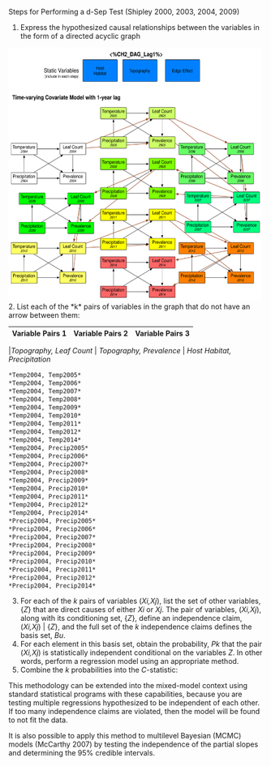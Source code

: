 Steps for Performing a d-Sep Test (Shipley 2000, 2003, 2004, 2009)

1. Express the hypothesized causal relationships between the variables in the form of a directed acyclic graph
<img src="CH2_DAG.svg" width="500px" height="500px">
2. List each of the *k* pairs of variables in the graph that do not have an arrow between them:

|**Variable Pairs 1** | **Variable Pairs 2** | **Variable Pairs 3**|
|---- | ---- | ----|

|*Topography, Leaf Count* | *Topography, Prevalence* | *Host Habitat, Precipitation*

	*Temp2004, Temp2005*
	*Temp2004, Temp2006*
	*Temp2004, Temp2007*
	*Temp2004, Temp2008*
	*Temp2004, Temp2009*
	*Temp2004, Temp2010*
	*Temp2004, Temp2011*
	*Temp2004, Temp2012*
	*Temp2004, Temp2014*
	*Temp2004, Precip2005*
	*Temp2004, Precip2006*
	*Temp2004, Precip2007*
	*Temp2004, Precip2008*
	*Temp2004, Precip2009*
	*Temp2004, Precip2010*
	*Temp2004, Precip2011*
	*Temp2004, Precip2012*
	*Temp2004, Precip2014*
	*Precip2004, Precip2005*
	*Precip2004, Precip2006*
	*Precip2004, Precip2007*
	*Precip2004, Precip2008*
	*Precip2004, Precip2009*
	*Precip2004, Precip2010*
	*Precip2004, Precip2011*
	*Precip2004, Precip2012*
	*Precip2004, Precip2014*

3. For each of the *k* pairs of variables (*Xi,Xj*), list the set of other variables, {*Z*} that are direct causes of either *Xi* or *Xj*. The pair of variables, (*Xi,Xj*), along with its conditioning set, {*Z*}, define an independence claim, (*Xi,Xj*) | {*Z*}, and the full set of the *k* independence claims defines the basis set, *Bu*. 
4. For each element in this basis set, obtain the probability, *Pk* that the pair (*Xi,Xj*) is statistically independent conditional on the variables *Z*. In other words, perform a regression model using an appropriate method.
5. Combine the *k* probabilities into the *C*-statistic:


This methodology can be extended into the mixed-model context using standard statistical programs with these capabilities, because you are testing multiple regressions hypothesized to be independent of each other. If too many independence claims are violated, then the model will be found to not fit the data.

It is also possible to apply this method to multilevel Bayesian (MCMC) models (McCarthy 2007) by testing the independence of the partial slopes and determining the 95% credible intervals. 



